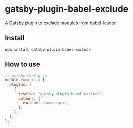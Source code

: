 # gatsby-plugin-babel-exclude

A Gatsby plugin to exclude modules from babel-loader.

## Install

`npm install gatsby-plugin-babel-exclude`

## How to use

```javascript
// gatsby-config.js
module.exports = {
  plugins: [
    {
      resolve: "gatsby-plugin-babel-exclude",
      options: {
        exclude: /someregex/,
      },
    },
  ],
};
```
